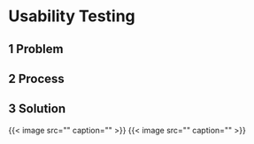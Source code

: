 # Usability Testing

## 1 Problem

## 2 Process

## 3 Solution
{{< image src="" caption="" >}}
{{< image src="" caption="" >}}

